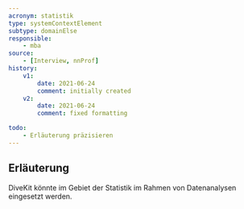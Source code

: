 ```yaml
---
acronym: statistik
type: systemContextElement
subtype: domainElse
responsible:
    - mba
source:
    - [Interview, nnProf]
history:
    v1:
        date: 2021-06-24
        comment: initially created
    v2:
        date: 2021-06-24
        comment: fixed formatting

todo: 
    - Erläuterung präzisieren
---
```


## Erläuterung

DiveKit könnte im Gebiet der Statistik im Rahmen von Datenanalysen eingesetzt werden.
